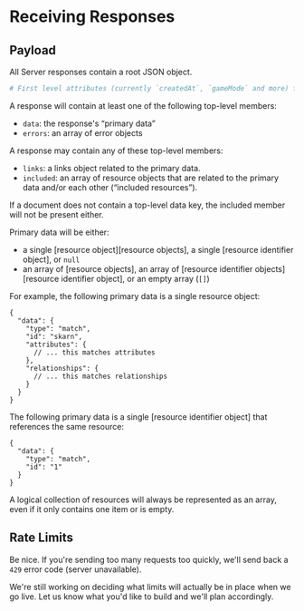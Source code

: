 # Receiving Responses

## Payload

All Server responses contain a root JSON object.  

```python
# First level attributes (currently `createdAt`, `gameMode` and more) from the responses will be parsed into an object, second level attributes (currently `stats`) will be available in a dictionary - see the examples.
```

A response will contain at least one of the following top-level members:

  * `data`: the response's “primary data”
  * `errors`: an array of error objects

A response may contain any of these top-level members:

  * `links`: a links object related to the primary data.
  * `included`: an array of resource objects that are related to the primary data and/or each other (“included resources”).

If a document does not contain a top-level data key, the included member will not be present either.

Primary data will be either:

  * a single [resource object][resource objects], a single [resource identifier object], or `null`
  * an array of [resource objects], an array of [resource identifier objects][resource identifier object], or
  an empty array (`[]`)

For example, the following primary data is a single resource object:

~~~.language-json
{
  "data": {
    "type": "match",
    "id": "skarn",
    "attributes": {
      // ... this matches attributes
    },
    "relationships": {
      // ... this matches relationships
    }
  }
}
~~~

The following primary data is a single [resource identifier object] that
references the same resource:

~~~.language-json
{
  "data": {
    "type": "match",
    "id": "1"
  }
}
~~~

A logical collection of resources will always be represented as an array, even if
it only contains one item or is empty.

## Rate Limits
Be nice. If you're sending too many requests too quickly, we'll send back a
`429` error code (server unavailable).

We're still working on deciding what limits will actually be in place when
we go live.  Let us know what you'd like to build and we'll plan
accordingly.
